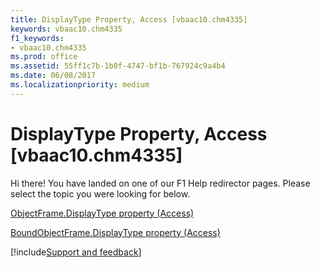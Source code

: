 ```yaml
---
title: DisplayType Property, Access [vbaac10.chm4335]
keywords: vbaac10.chm4335
f1_keywords:
- vbaac10.chm4335
ms.prod: office
ms.assetid: 55ff1c7b-1b0f-4747-bf1b-767924c9a4b4
ms.date: 06/08/2017
ms.localizationpriority: medium
---
```



# DisplayType Property, Access [vbaac10.chm4335]

Hi there! You have landed on one of our F1 Help redirector pages. Please select the topic you were looking for below.

[ObjectFrame.DisplayType property (Access)](https://msdn.microsoft.com/library/30df2df5-ed46-f0e4-02e3-43c3aa99dbad%28Office.15%29.aspx)

[BoundObjectFrame.DisplayType property (Access)](https://msdn.microsoft.com/library/95213bcb-9751-b43c-9722-6326d0fa8f25%28Office.15%29.aspx)

[!include[Support and feedback](~/includes/feedback-boilerplate.md)]